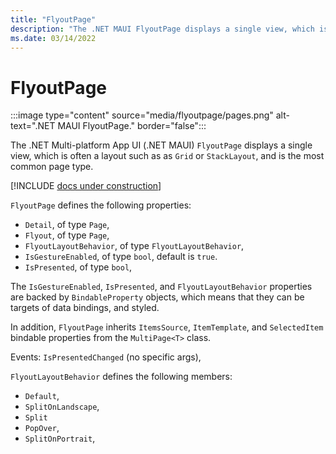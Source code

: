 ```yaml
---
title: "FlyoutPage"
description: "The .NET MAUI FlyoutPage displays a single view, which is often a layout, and is the most common page type."
ms.date: 03/14/2022
---
```


# FlyoutPage

:::image type="content" source="media/flyoutpage/pages.png" alt-text=".NET MAUI FlyoutPage." border="false":::

The .NET Multi-platform App UI (.NET MAUI) `FlyoutPage` displays a single view, which is often a layout such as as `Grid` or `StackLayout`, and is the most common page type.

[!INCLUDE [docs under construction](~/includes/preview-note.md)]

`FlyoutPage` defines the following properties:

- `Detail`, of type `Page`,
- `Flyout`, of type `Page`,
- `FlyoutLayoutBehavior`, of type `FlyoutLayoutBehavior`,
- `IsGestureEnabled`, of type `bool`, default is `true`.
- `IsPresented`, of type `bool`,

The `IsGestureEnabled`, `IsPresented`, and `FlyoutLayoutBehavior` properties are backed by `BindableProperty` objects, which means that they can be targets of data bindings, and styled.

In addition, `FlyoutPage` inherits `ItemsSource`, `ItemTemplate`, and `SelectedItem` bindable properties from the `MultiPage<T>` class.

Events: `IsPresentedChanged` (no specific args),

`FlyoutLayoutBehavior` defines the following members:

- `Default`,
- `SplitOnLandscape`,
- `Split`
- `PopOver`,
- `SplitOnPortrait`,
